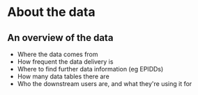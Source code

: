# About the data

## An overview of the data 
* Where the data comes from
* How frequent the data delivery is
* Where to find further data information (eg EPIDDs)
* How many data tables there are
* Who the downstream users are, and what they're using it for